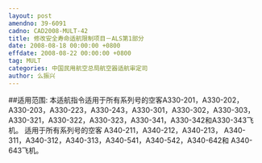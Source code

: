 ```yaml
---
layout: post
amendno: 39-6091
cadno: CAD2008-MULT-42
title: 修改安全寿命适航限制项目－ALS第1部分
date: 2008-08-18 00:00:00 +0800
effdate: 2008-08-22 00:00:00 +0800
tag: MULT
categories: 中国民用航空总局航空器适航审定司
author: 么振兴
---
```


##适用范围:
本适航指令适用于所有系列号的空客A330-201，A330-202， A330-203，A330-223，A330-243，A330-301，A330-302，A330-303， A330-321，A330-322，A330-323，A330-341，A330-342和A330-343飞机。
适用于所有系列号的空客 A340-211，A340-212，A340-213， A340-311，A340-312，A340-313，A340-541，A340-542，A340-642和 A340-643飞机。


